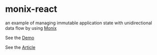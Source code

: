 # monix-react

an example of managing immutable application state with unidirectional data flow by using [Monix](https://github.com/monix/monix)

See the [Demo](http://exxo.ru/projects_scalapro/monix-react/)

See the [Article](http://blog.exxo.ru/scala-js-and-unidirectional-data-flow/)
